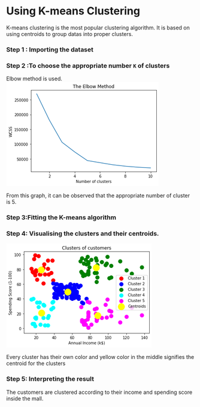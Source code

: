 # Using K-means Clustering 
K-means clustering is the most popular clustering algorithm. It is based on using centroids to group datas into proper clusters.

### Step 1 : Importing the dataset

### Step 2 :To choose the appropriate number `K` of clusters
Elbow method is used. 
![Elbow method](https://github.com/Parikshit00/Customers-clustering-using-K-means-and-Heirarchical-Clustering/blob/master/Images/k1.png)


From this graph, it can be observed that the appropriate number of cluster is 5.

### Step 3:Fitting the K-means algorithm

### Step 4: Visualising the clusters and their centroids.
![k-means cluster](https://github.com/Parikshit00/Customers-clustering-using-K-means-and-Heirarchical-Clustering/blob/master/Images/k2.png)


Every cluster has their own color and yellow color in the middle signifies the centroid for the clusters

### Step 5: Interpreting the result
The customers are clustered according to their income and spending score inside the mall.

